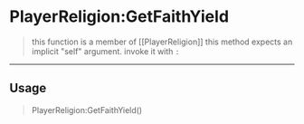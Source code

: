 # PlayerReligion:GetFaithYield
> this function is a member of [[PlayerReligion]]
> this method expects an implicit "self" argument. invoke it with `:`
-----
## Usage
> PlayerReligion:GetFaithYield()

